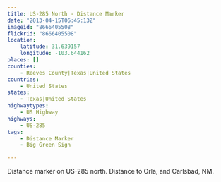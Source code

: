 ```yaml
---
title: US-285 North - Distance Marker
date: "2013-04-15T06:45:13Z"
imageid: "8666405508"
flickrid: "8666405508"
location:
    latitude: 31.639157
    longitude: -103.644162
places: []
counties:
    - Reeves County|Texas|United States
countries:
    - United States
states:
    - Texas|United States
highwaytypes:
    - US Highway
highways:
    - US-285
tags:
    - Distance Marker
    - Big Green Sign

---
```

Distance marker on US-285 north.  Distance to Orla, and Carlsbad, NM.